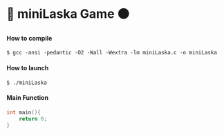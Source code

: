 # :red_circle: miniLaska Game :black_circle:

#### How to compile

`$ gcc -ansi -pedantic -O2 -Wall -Wextra -lm miniLaska.c -o miniLaska`

#### How to launch

`$ ./miniLaska`

#### Main Function
```c
int main(){
	return 0;
}
```
